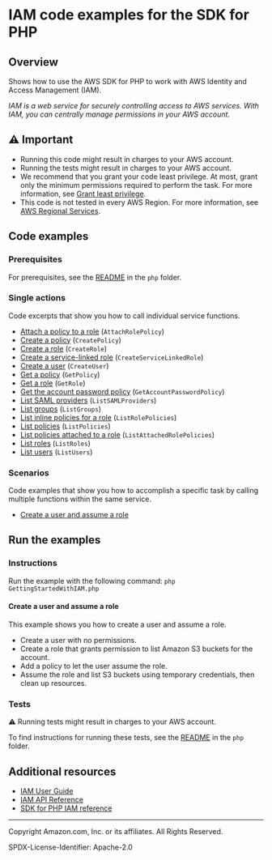 <!--Generated by WRITEME on 2023-05-02 20:55:26.132759 (UTC)-->
# IAM code examples for the SDK for PHP

## Overview

Shows how to use the AWS SDK for PHP to work with AWS Identity and Access Management (IAM).

<!--custom.overview.start-->
<!--custom.overview.end-->

*IAM is a web service for securely controlling access to AWS services. With IAM, you can centrally manage permissions in your AWS account.*

## ⚠ Important

* Running this code might result in charges to your AWS account.
* Running the tests might result in charges to your AWS account.
* We recommend that you grant your code least privilege. At most, grant only the minimum permissions required to perform the task. For more information, see [Grant least privilege](https://docs.aws.amazon.com/IAM/latest/UserGuide/best-practices.html#grant-least-privilege).
* This code is not tested in every AWS Region. For more information, see [AWS Regional Services](https://aws.amazon.com/about-aws/global-infrastructure/regional-product-services).

<!--custom.important.start-->
<!--custom.important.end-->

## Code examples

### Prerequisites

For prerequisites, see the [README](../../README.md#Prerequisites) in the `php` folder.


<!--custom.prerequisites.start-->
<!--custom.prerequisites.end-->

### Single actions

Code excerpts that show you how to call individual service functions.

* [Attach a policy to a role](GettingStartedWithIAM.php#L45) (`AttachRolePolicy`)
* [Create a policy](GettingStartedWithIAM.php#L45) (`CreatePolicy`)
* [Create a role](GettingStartedWithIAM.php#L45) (`CreateRole`)
* [Create a service-linked role](GettingStartedWithIAM.php#L45) (`CreateServiceLinkedRole`)
* [Create a user](GettingStartedWithIAM.php#L45) (`CreateUser`)
* [Get a policy](GettingStartedWithIAM.php#L45) (`GetPolicy`)
* [Get a role](GettingStartedWithIAM.php#L45) (`GetRole`)
* [Get the account password policy](GettingStartedWithIAM.php#L45) (`GetAccountPasswordPolicy`)
* [List SAML providers](GettingStartedWithIAM.php#L45) (`ListSAMLProviders`)
* [List groups](GettingStartedWithIAM.php#L45) (`ListGroups`)
* [List inline policies for a role](GettingStartedWithIAM.php#L45) (`ListRolePolicies`)
* [List policies](GettingStartedWithIAM.php#L45) (`ListPolicies`)
* [List policies attached to a role](GettingStartedWithIAM.php#L45) (`ListAttachedRolePolicies`)
* [List roles](GettingStartedWithIAM.php#L45) (`ListRoles`)
* [List users](GettingStartedWithIAM.php#L45) (`ListUsers`)

### Scenarios

Code examples that show you how to accomplish a specific task by calling multiple
functions within the same service.

* [Create a user and assume a role](GettingStartedWithIAM.php) 

## Run the examples

### Instructions


<!--custom.instructions.start-->
Run the example with the following command:
`php GettingStartedWithIAM.php`
<!--custom.instructions.end-->



#### Create a user and assume a role

This example shows you how to create a user and assume a role. 

* Create a user with no permissions.
* Create a role that grants permission to list Amazon S3 buckets for the account.
* Add a policy to let the user assume the role.
* Assume the role and list S3 buckets using temporary credentials, then clean up resources.

<!--custom.scenario_prereqs.iam_Scenario_CreateUserAssumeRole.start-->
<!--custom.scenario_prereqs.iam_Scenario_CreateUserAssumeRole.end-->


<!--custom.scenarios.iam_Scenario_CreateUserAssumeRole.start-->
<!--custom.scenarios.iam_Scenario_CreateUserAssumeRole.end-->

### Tests

⚠ Running tests might result in charges to your AWS account.


To find instructions for running these tests, see the [README](../../README.md#Tests)
in the `php` folder.



<!--custom.tests.start-->
<!--custom.tests.end-->

## Additional resources

* [IAM User Guide](https://docs.aws.amazon.com/IAM/latest/UserGuide/introduction.html)
* [IAM API Reference](https://docs.aws.amazon.com/IAM/latest/APIReference/welcome.html)
* [SDK for PHP IAM reference](https://docs.aws.amazon.com/aws-sdk-php/v3/api/namespace-Aws.Iam.html)

<!--custom.resources.start-->
<!--custom.resources.end-->

---

Copyright Amazon.com, Inc. or its affiliates. All Rights Reserved.

SPDX-License-Identifier: Apache-2.0
